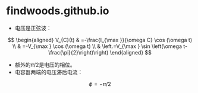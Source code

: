 # findwoods.github.io


- 电压是正弦波：

$$
\begin{aligned}
V_{C}(t) & =-\frac{I_{\max }}{\omega C} \cos (\omega t) \\
& =-V_{\max } \cos (\omega t) \\
& \left.=V_{\max } \sin \left(\omega t-\frac{\pi}{2}\right)\right)
\end{aligned}
$$

- 额外的$\pi/2$是电压的相位。
- 电容器两端的电压滞后电流：

$$
\phi=-\pi/2
$$
